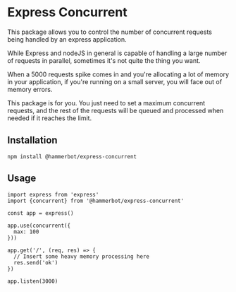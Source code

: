 # Express Concurrent

This package allows you to control the number of concurrent requests being handled by an express application.

While Express and nodeJS in general is capable of handling a large number of requests in parallel, sometimes it's not quite the thing you want.

When a 5000 requests spike comes in and you're allocating a lot of memory in your application, if you're running on a small server, you will face out of memory errors.

This package is for you. You just need to set a maximum concurrent requests, and the rest of the requests will be queued and processed when needed if it reaches the limit.

## Installation

```
npm install @hammerbot/express-concurrent
```

## Usage

```
import express from 'express'
import {concurrent} from '@hammerbot/express-concurrent'

const app = express()

app.use(concurrent({
  max: 100
}))

app.get('/', (req, res) => {
  // Insert some heavy memory processing here
  res.send('ok')
})

app.listen(3000)
```
